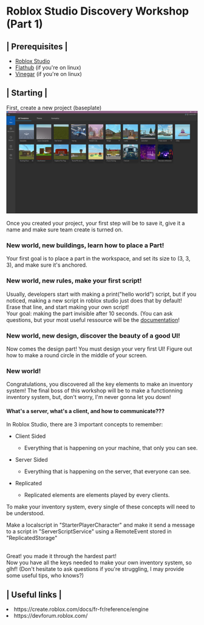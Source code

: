 # Roblox Studio Discovery Workshop (Part 1)


## | Prerequisites |

- [Roblox Studio](https://roblox.com)
- [Flathub](https://flathub.org/setup/Ubuntu) (if you're on linux)
- [Vinegar](https://flathub.org/apps/org.vinegarhq.Vinegar) (if you're on linux)


## | Starting |

First, create a new project (baseplate)
![roblox studio main menu](image.png)

Once you created your project, your first step will be to save it, give it a name and make sure team create is turned on.

### New world, new buildings, learn how to place a Part!
Your first goal is to place a part in the workspace, and set its size to (3, 3, 3), and make sure it's anchored.

### New world, new rules, make your first script!
Usually, developers start with making a print("hello world") script, but if you noticed, making a new script in roblox studio just does that by default! <br>
Erase that line, and start making your own script! <br>
Your goal: making the part invisible after 10 seconds. (You can ask questions, but your most useful ressource will be the [documentation](https://create.roblox.com/docs/fr-fr/reference/engine)!

### New world, new design, discover the beauty of a good UI!
Now comes the design part! You must design your very first UI!
Figure out how to make a round circle in the middle of your screen.

### New world!
Congratulations, you discovered all the key elements to make an inventory system! The final boss of this workshop will be to make a functionning inventory system, but, don't worry, I'm never gonna let you down!

#### What's a server, what's a client, and how to communicate???
In Roblox Studio, there are 3 important concepts to remember:
- Client Sided
    - Everything that is happening on your machine, that only you can see.
- Server Sided
    - Everything that is happening on the server, that everyone can see.

- Replicated
    - Replicated elements are elements played by every clients.

To make your inventory system, every single of these concepts will need to be understood.

Make a localscript in "StarterPlayerCharacter" and make it send a message to a script in "ServerScriptService" using a RemoteEvent stored in "ReplicatedStorage"

<br>
Great! you made it through the hardest part!
<br>
Now you have all the keys needed to make your own inventory system, so glhf! (Don't hesitate to ask questions if you're struggling, I may provide some useful tips, who knows?)


## | Useful links |
<li> https://create.roblox.com/docs/fr-fr/reference/engine </li>
<li> https://devforum.roblox.com/ </li>
